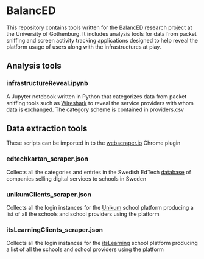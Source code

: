 # BalancED
This repository contains tools written for the [BalancED](https://www.gu.se/en/research/teachers-digital-work-inbalance-between-demands-and-support) research project at the University of Gothenburg. It includes analysis tools for data from packet sniffing and screen activity tracking applications designed to help reveal the platform usage of users along with the infrastructures at play.

## Analysis tools
### infrastructureReveal.ipynb
A Jupyter notebook written in Python that categorizes data from packet sniffing tools such as [Wireshark](https://www.wireshark.org) to reveal the service providers with whom data is exchanged. The category scheme is contained in providers.csv

## Data extraction tools
These scripts can be imported in to the [webscraper.io](https://webscraper.io) Chrome plugin
### edtechkartan_scraper.json
Collects all the categories and entries in the Swedish EdTech [database](https://www.edtechkartan.se) of companies selling digital services to schools in Sweden
### unikumClients_scraper.json
Collects all the login instances for the [Unikum](https://www.unikum.net) school platform producing a list of all the schools and school providers using the platform
### itsLearningClients_scraper.json
Collects all the login instances for the [itsLearning](https://www.itslearning.com) school platform producing a list of all the schools and school providers using the platform

